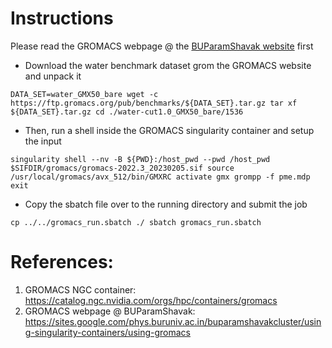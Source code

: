 # Instructions

Please read the GROMACS webpage @ the [BUParamShavak website](https://sites.google.com/phys.buruniv.ac.in/buparamshavakcluster/using-singularity-containers/using-gromacs) first

* Download the water benchmark dataset grom the GROMACS website and unpack it

`DATA_SET=water_GMX50_bare
 wget -c https://ftp.gromacs.org/pub/benchmarks/${DATA_SET}.tar.gz
 tar xf ${DATA_SET}.tar.gz
 cd ./water-cut1.0_GMX50_bare/1536`

* Then, run a shell inside the GROMACS singularity container and setup the input

`singularity shell --nv -B ${PWD}:/host_pwd --pwd /host_pwd $SIFDIR/gromacs/gromacs-2022.3_20230205.sif
source /usr/local/gromacs/avx_512/bin/GMXRC activate
gmx grompp -f pme.mdp
exit`

* Copy the sbatch file over to the running directory and submit the job

`cp ../../gromacs_run.sbatch ./
sbatch gromacs_run.sbatch`

# References:
1. GROMACS NGC container: https://catalog.ngc.nvidia.com/orgs/hpc/containers/gromacs
2. GROMACS webpage @ BUParamShavak: https://sites.google.com/phys.buruniv.ac.in/buparamshavakcluster/using-singularity-containers/using-gromacs
